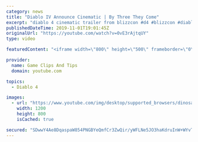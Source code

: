 ```yaml
---
category: news
title: "Diablo IV Announce Cinematic | By Three They Come"
excerpt: "diablo 4 cinematic trailer from blizzcon #d4 #blizzcon #diablo."
publishedDateTime: 2019-11-01T19:01:45Z
originalUrl: "https://youtube.com/watch?v=0vE3rAjtqUY"
type: video

featuredContent: "<iframe width=\"800\" height=\"500\" frameborder=\"0\" src=\"https://www.youtube.com/embed/0vE3rAjtqUY\" allow=\"accelerometer; autoplay; encrypted-media; gyroscope; picture-in-picture\" allowfullscreen></iframe>"

provider:
  name: Game Clips And Tips
  domain: youtube.com

topics:
  - Diablo 4

images:
  - url: "https://www.youtube.com/img/desktop/supported_browsers/dinosaur.png"
    width: 1200
    height: 800
    isCached: true

secured: "SDwwY4Ae8DqaspaW854PNGBYeQmfCr3ZwQir/yWFLNe5JO3haKdruInW+WYvTaVJnKljfXXMlk1hK2QS+12qiX8KWaj/7YKLytgTHlfs28pMvu+C9GHw/zZ8qVJOZh+OrUfqu/dNDAWers9/t/S/Sa4f1UL/mG55F9qG7vfh9WeAz8cuOss8FpLFj5uVkzehGVM+fCGa1Hl5BZBE+BFUoC6Ig3UyDBcOkCLITYdS6vameCkHtoEihOp0enatN/AKsNVeqYbdk/4dqS6xvTNijmxfP1+ZeR1iNuZnE9jw0QFyMpAN+6o2B2PYlmBZ0jjEED0/LdbKC0gEsW7ZqPlT8uzjgcZtKHGFfUS/pW8leY5UhmwA2adpAIxV8QnmuU390ZynS5wFjYPLEJeQPVxC6w==;/MEK9eOKIvAaeRhpT/qxDg=="
---
```


